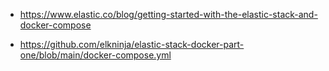 - https://www.elastic.co/blog/getting-started-with-the-elastic-stack-and-docker-compose

- https://github.com/elkninja/elastic-stack-docker-part-one/blob/main/docker-compose.yml